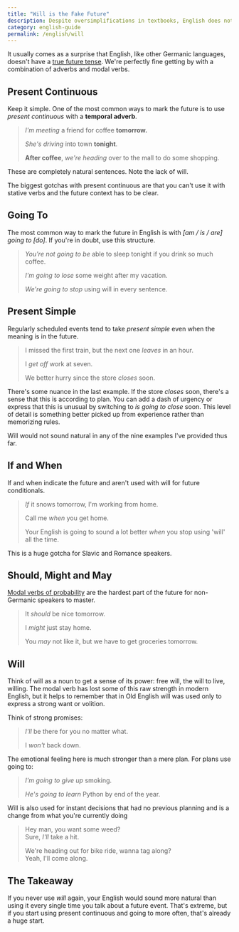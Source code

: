 ```yaml
---
title: "Will is the Fake Future"
description: Despite oversimplifications in textbooks, English does not have a true future tense and many learners overuse will
category: english-guide
permalink: /english/will
---
```


It usually comes as a surprise that English, like other Germanic languages, doesn't have a [true future tense][tft].  We're perfectly fine getting by with a combination of adverbs and modal verbs.

## Present Continuous

Keep it simple. One of the most common ways to mark the future is to use *present continuous* with a **temporal adverb**.

> *I'm meeting* a friend for coffee **tomorrow.**  
>
> *She's driving* into town **tonight**.  
>
> **After coffee**, *we're heading* over to the mall to do some shopping.

These are completely natural sentences. Note the lack of will.

The biggest gotchas with present continuous are that you can't use it with stative verbs and the future context has to be clear.

## Going To

The most common way to mark the future in English is with *[am / is / are] going to [do]*. If you're in doubt, use this structure.


> *You're not going to be* able to sleep tonight if you drink so much coffee.
>
> *I'm going to lose* some weight after my vacation.
>
> *We're going to stop* using will in every sentence.

## Present Simple

Regularly scheduled events tend to take *present simple* even when the meaning is in the future.

> I missed the first train, but the next one *leaves* in an hour.
>
> I *get off* work at seven.
>
> We better hurry since the store *closes* soon.

There's some nuance in the last example. If the store *closes* soon, there's a sense that this is according to plan. You can add a dash of urgency or express that this is unusual by switching to *is going to close* soon. This level of detail is something better picked up from experience rather than memorizing rules.  

Will would not sound natural in any of the nine examples I've provided thus far.

## If and When

If and when indicate the future and aren't used with will for future conditionals.

> *If* it snows tomorrow, I'm working from home.
>
> Call me *when* you get home.
>
> Your English is going to sound a lot better *when* you stop using 'will' all the time.

This is a huge gotcha for Slavic and Romance speakers.

## Should, Might and May

[Modal verbs of probability][mvp] are the hardest part of the future for non-Germanic speakers to master.

> It *should* be nice tomorrow.
>
> I *might* just stay home.
>
> You *may* not like it, but we have to get groceries tomorrow.

## Will

Think of will as a noun to get a sense of its power: free will, the will to live, willing. The modal verb has lost some of this raw strength in modern English, but it helps to remember that in Old English will was used only to express a strong want or volition.

Think of strong promises:

> *I'll* be there for you no matter what.
>
>  I *won't* back down.

The emotional feeling here is much stronger than a mere plan. For plans use going to:

> *I'm going to give up* smoking.
>
> *He's going to learn* Python by end of the year.

Will is also used for instant decisions that had no previous planning and is a change from what you're currently doing

> Hey man, you want some weed?  
> Sure, *I'll* take a hit.
>
> We're heading out for bike ride, wanna tag along?  
> Yeah, I'll come along.

## The Takeaway

If you never use *will* again, your English would sound more natural than using it every single time you talk about a future event. That's extreme, but if you start using present continuous and going to more often, that's already a huge start.

[tft]: https://en.wikipedia.org/wiki/Future_tense#Germanic_languages
[mvp]: /english/modal-verbs-probability-inference
